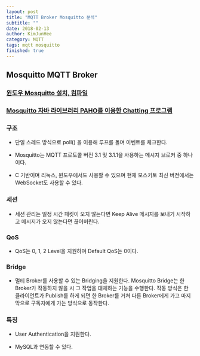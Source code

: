 ```yaml
---
layout: post
title: "MQTT Broker Mosquitto 분석"
subtitle: ""
date: 2018-02-13
author: KimJunHee
category: MQTT
tags: mqtt mosquitto
finished: true
---
```


## Mosquitto MQTT Broker

### [윈도우 Mosquitto 설치, 컴파일](https://wnsgml972.github.io/wnsgml972.github.io/mqtt/mqtt_windows-install.html)

### [Mosquitto 자바 라이브러리 PAHO를 이용한 Chatting 프로그램](https://github.com/wnsgml972/MQTT-Chating)

### 구조

* 단일 스레드 방식으로 poll() 을 이용해 루프를 돌며 이벤트를 체크한다.

* Mosquitto는 MQTT 프로토콜 버전 3.1 및 3.1.1을 사용하는 메시지 브로커 중 하나이다.

* C 기반이며 리눅스, 윈도우에서도 사용할 수 있으며 현재 모스키토 최신 버전에서는 WebSocket도 사용할 수 있다.

### 세션

* 세션 관리는 일정 시간 패킷이 오지 않는다면 Keep Alive 메시지를 보내기 시작하고 메시지가 오지 않는다면 끊어버린다.

### QoS

- QoS는 0, 1, 2 Level을 지원하며 Default QoS는 0이다.

### Bridge

* 멀티 Broker를 사용할 수 있는 Bridging을 지원한다. Mosquitto Bridge는 한 Broker가 작동하지 않을 시 그 작업을 대체하는 기능을 수행한다. 작동 방식은 한 클라이언트가 Publish를 하게 되면 한 Broker를 거쳐 다른 Broker에게 가고 마지막으로 구독자에게 가는 방식으로 동작한다.

### 특징

* User Authentication을 지원한다.

* MySQL과 연동할 수 있다.
